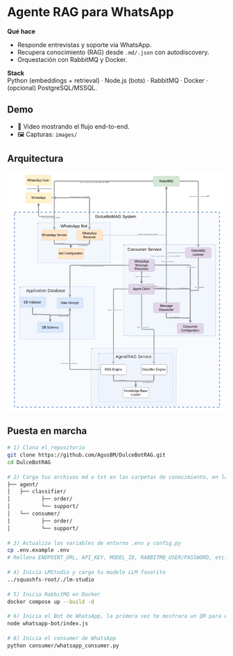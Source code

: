 # Agente RAG para WhatsApp

**Qué hace**  
- Responde entrevistas y soporte vía WhatsApp.  
- Recupera conocimiento (RAG) desde `.md/.json` con autodiscovery.  
- Orquestación con RabbitMQ y Docker.

**Stack**  
Python (embeddings + retrieval) · Node.js (bots) · RabbitMQ · Docker · (opcional) PostgreSQL/MSSQL.

## Demo
- 🎥 Video mostrando el flujo end-to-end.
- 🖼️ Capturas: `images/`

## Arquitectura
![Diagrama](images/arquitectura.png)

## Puesta en marcha
```bash
# 1) Clona el repositorio
git clone https://github.com/AgusBM/DulceBotRAG.git
cd DulceBotRAG

# 2) Carga tus archivos md o txt en las carpetas de conocimiento, en la carpeta classifier carga algunos documentos de muestra que permita clasificar el mensaje recibido y escoger entre el agente de soporte y el agente de servicio. En la carpeta consumer carga toda la base de conocimiento.
├── agent/            
│   ├── classifier/
│          ├── order/
│          └── support/
│   └── consumer/
│          ├── order/
│          └── support/

# 3) Actualiza las variables de entorno .env y config.py
cp .env.example .env
# Rellena ENDPOINT_URL, API_KEY, MODEL_ID, RABBITMQ_USER/PASSWORD, etc.

# 4) Inicia LMStudio y carga tu modelo LLM favorito
../squashfs-root/./lm-studio

# 5) Inicia RabbitMQ en Docker
docker compose up --build -d

# 6) Inicia el Bot de WhatsApp, la primera vez te mostrara un QR para enlazar con tu dispositivo
node whatsapp-bot/index.js

# 6) Inicia el consumer de WhatsApp
python consumer/whatsapp_consumer.py


